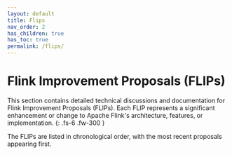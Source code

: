 ```yaml
---
layout: default
title: Flips
nav_order: 2
has_children: true
has_toc: true
permalink: /flips/
---
```


# Flink Improvement Proposals (FLIPs)

This section contains detailed technical discussions and documentation for Flink Improvement Proposals (FLIPs). Each FLIP represents a significant enhancement or change to Apache Flink's architecture, features, or implementation.
{: .fs-6 .fw-300 }

The FLIPs are listed in chronological order, with the most recent proposals appearing first.
